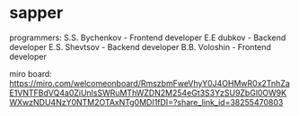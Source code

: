 # sapper
programmers:
S.S. Bychenkov - Frontend developer
E.E dubkov - Backend developer
E.S. Shevtsov - Backend developer
B.B. Voloshin - Frontend developer

miro board: https://miro.com/welcomeonboard/RmszbmFweVhyY0J4OHMwR0x2TnhZaE1VNTFBdVQ4a0ZiUnlsSWRuMThWZDN2M254eGt3S3YzSU9ZbGl0OW9KWXwzNDU4NzY0NTM2OTAxNTg0MDI1fDI=?share_link_id=38255470803
